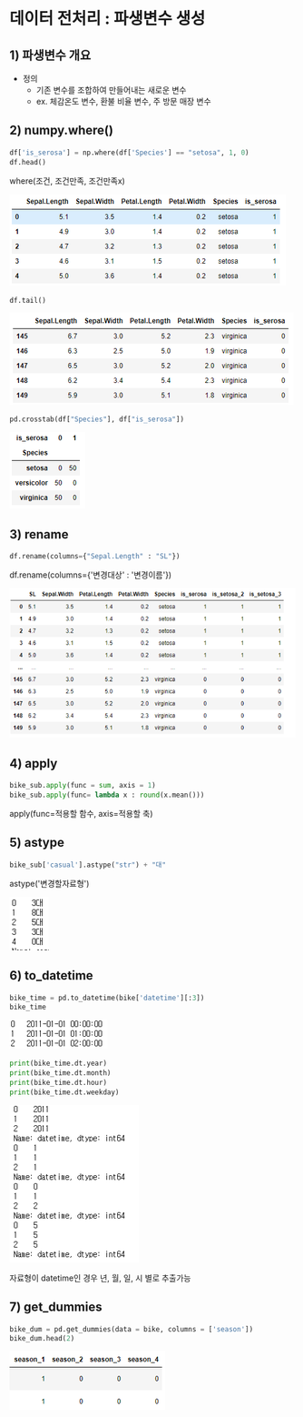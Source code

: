 # 데이터 전처리 : 파생변수 생성



## 1) 파생변수 개요

- 정의
  - 기존 변수를 조합하여 만들어내는 새로운 변수
  - ex. 체감온도 변수, 환불 비율 변수, 주 방문 매장 변수



## 2) numpy.where()

```python
df['is_serosa'] = np.where(df['Species'] == "setosa", 1, 0)
df.head()
```

where(조건, 조건만족, 조건만족x)

![image-20220521212545143]([ProDS]Data_Preprocessing_2.assets/image-20220521212545143.png)

```python
df.tail()
```

![image-20220521212601649]([ProDS]Data_Preprocessing_2.assets/image-20220521212601649.png)

```python
pd.crosstab(df["Species"], df["is_serosa"])
```

![image-20220521212633111]([ProDS]Data_Preprocessing_2.assets/image-20220521212633111.png)



## 3) rename

```python
df.rename(columns={"Sepal.Length" : "SL"})
```

df.rename(columns={'변경대상' : '변경이름'})

![image-20220521212737848]([ProDS]Data_Preprocessing_2.assets/image-20220521212737848.png)



## 4) apply

```python
bike_sub.apply(func = sum, axis = 1)
bike_sub.apply(func= lambda x : round(x.mean()))
```

apply(func=적용할 함수, axis=적용할 축)



## 5) astype

```python
bike_sub['casual'].astype("str") + "대"
```

astype('변경할자료형')

![image-20220521212910648]([ProDS]Data_Preprocessing_2.assets/image-20220521212910648.png)



## 6) to_datetime

```python
bike_time = pd.to_datetime(bike['datetime'][:3])
bike_time
```

![image-20220521212950871]([ProDS]Data_Preprocessing_2.assets/image-20220521212950871.png)

```python
print(bike_time.dt.year)
print(bike_time.dt.month)
print(bike_time.dt.hour)
print(bike_time.dt.weekday)
```

![image-20220521213006413]([ProDS]Data_Preprocessing_2.assets/image-20220521213006413.png)

자료형이 datetime인 경우 년, 월, 일, 시 별로 추출가능



## 7) get_dummies

```python
bike_dum = pd.get_dummies(data = bike, columns = ['season'])
bike_dum.head(2)
```

![image-20220521213100564]([ProDS]Data_Preprocessing_2.assets/image-20220521213100564.png)

